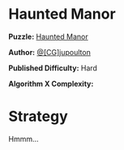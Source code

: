 # Haunted Manor

__Puzzle:__ [Haunted Manor](https://www.codingame.com/training/hard/haunted-manor)

__Author:__ [@[CG]jupoulton](https://www.codingame.com/profile/d39436e9a23b5060ed3efaf1c24b4ba8929551)

__Published Difficulty:__ Hard

__Algorithm X Complexity:__ 

# Strategy

Hmmm...
